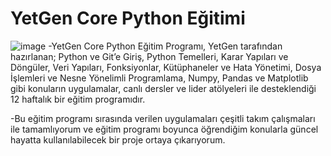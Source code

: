 # YetGen Core Python Eğitimi
![image](https://i.hizliresim.com/192wra5.jpeg)
-YetGen Core Python Eğitim Programı, YetGen tarafından hazırlanan; Python ve Git’e Giriş, Python Temelleri, Karar Yapıları ve Döngüler, Veri Yapıları, Fonksiyonlar, Kütüphaneler ve Hata Yönetimi, Dosya İşlemleri ve Nesne Yönelimli Programlama, Numpy, Pandas ve Matplotlib gibi konuların uygulamalar, canlı dersler ve lider atölyeleri ile desteklendiği 12 haftalık bir eğitim programıdır.

-Bu eğitim programı sırasında verilen uygulamaları çeşitli takım çalışmaları ile tamamlıyorum ve eğitim programı boyunca öğrendiğim konularla güncel hayatta kullanılabilecek bir proje ortaya çıkarıyorum.
